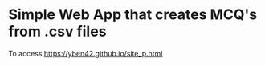 # Simple Web App that creates MCQ's from .csv files

To access https://yben42.github.io/site_p.html
